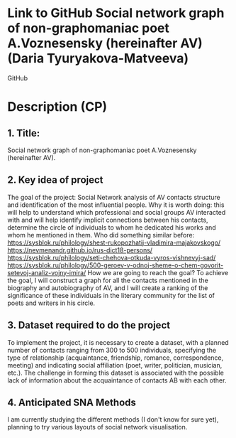 # Link to GitHub Social network graph of non-graphomaniac poet A.Voznesensky (hereinafter AV) (Daria Tyuryakova-Matveeva)

GitHub

# Description (CP)
## 1. Title: 
Social network graph of non-graphomaniac poet A.Voznesensky (hereinafter AV). 

## 2. Key idea of project 

The goal of the project: Social Network analysis of AV contacts structure and identification of the most influential people. Why it is worth doing: this will help to understand which professional and social groups AV interacted with and will help identify implicit connections between his contacts, determine the circle of individuals to whom he dedicated his works and whom he mentioned in them. Who did something similar before: 
https://sysblok.ru/philology/shest-rukopozhatij-vladimira-majakovskogo/ 
https://nevmenandr.github.io/rus-dict18-persons/ 
https://sysblok.ru/philology/seti-chehova-otkuda-vyros-vishnevyj-sad/
https://sysblok.ru/philology/500-geroev-v-odnoj-sheme-o-chem-govorit-setevoj-analiz-vojny-imira/ 
How we are going to reach the goal? To achieve the goal, I will construct a graph for all the contacts mentioned in the biography and autobiography of AV, and I will create a ranking of the significance of these individuals in the literary community for the list of poets and writers in his circle. 
## 3. Dataset required to do the project

To implement the project, it is necessary to create а dataset, with a planned number of contacts ranging from 300 to 500 individuals, specifying the type of relationship (acquaintance, friendship, romance, correspondence, meeting) and indicating social affiliation (poet, writer, politician, musician, etc.). The challenge in forming this dataset is associated with the possible lack of information about the acquaintance of contacts AB with each other. 

## 4. Anticipated SNA Methods 
I am currently studying the different methods (I don't know for sure yet), planning to try various layouts of social network visualisation.